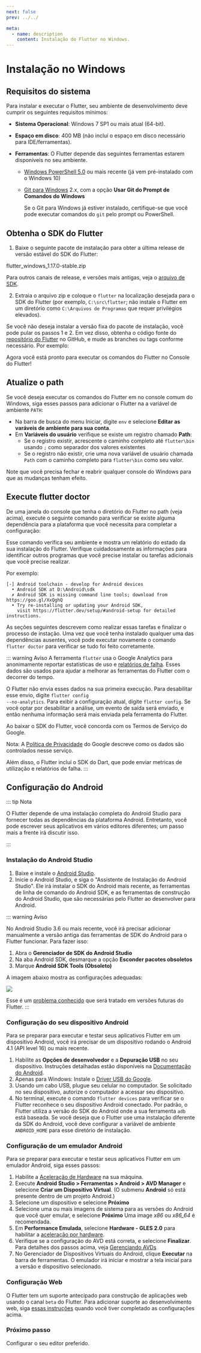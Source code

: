 ```yaml
---
next: false
prev: ../../

meta:
  - name: description
    content: Instalação do Flutter no Windows.
---
```


# Instalação no Windows

## Requisitos do sistema

Para instalar e executar o Flutter, seu ambiente de desenvolvimento deve cumprir os seguintes requisitos mínimos:

- **Sistema Operacional**: Windows 7 SP1 ou mais atual (64-bit).
- **Espaço em disco**: 400 MB (não incluí o espaço em disco necessário para IDE/ferramentas).
- **Ferramentas**: O Flutter depende das seguintes ferramentas estarem disponíveis no seu ambiente.

  - [Windows PowerShell 5.0](https://docs.microsoft.com/pt-br/powershell/scripting/install/installing-windows-powershell?view=powershell-7) ou mais recente (já vem pré-instalado com o Windows 10)
  - [Git para Windows](https://git-scm.com/download/win) 2.x, com a opção **Usar Git do Prompt de Comandos do Windows**

    Se o Git para Windows já estiver instalado, certifique-se que você pode executar comandos do <code>git</code> pelo prompt ou PowerShell.

## Obtenha o SDK do Flutter

1. Baixe o seguinte pacote de instalação para obter a última release de versão estável do SDK do Flutter:

<link-button link="https://storage.googleapis.com/flutter_infra/releases/stable/windows/flutter_windows_1.17.0-stable.zip">flutter_windows_1.17.0-stable.zip</link-button>

Para outros canais de release, e versões mais antigas, veja o [arquivo de SDK](https://flutter.dev/docs/development/tools/sdk/releases).

2. Extraia o arquivo zip e coloque o <code>flutter</code> na localização desejada para o SDK do Flutter (por exemplo, <code>C:\src\flutter</code>; não instale o Flutter em um diretório como <code>C:\Arquivos de Programas</code> que requer privilégios elevados).

Se você não deseja instalar a versão fixa do pacote de instalação, você pode pular os passos 1 e 2. Em vez disso, obtenha o código fonte do [repositório do Flutter](https://github.com/flutter/flutter) no GitHub, e mude as branches ou tags conforme necessário. Por exemplo:

<copyable-code-block content="git clone https://github.com/flutter/flutter.git -b stable"></copyable-code-block>

Agora você está pronto para executar os comandos do Flutter no Console do Flutter!

## Atualize o path

Se você deseja executar os comandos do Flutter em no console comum do Windows, siga esses passos para adicionar o Flutter na a variável de ambiente <code>PATH</code>:

- Na barra de busca do menu Iniciar, digite <code>env</code> e selecione **Editar as varáveis de ambiente para sua conta**.
- Em **Variáveis do usuário** verifique se existe um registro chamado **Path**:
  - Se o registro existir, acrescente o caminho completo até <code>flutter\bin</code> usando <code>;</code> como separador dos valores existentes
  - Se o registro não existir, crie uma nova variável de usuário chamada <code>Path</code> com o caminho completo para <code>flutter\bin</code> como seu valor.

Note que você precisa fechar e reabrir qualquer console do Windows para que as mudanças tenham efeito.

## Execute flutter doctor

De uma janela do console que tenha o diretório do Flutter no path (veja acima), execute o seguinte comando para verificar se existe alguma dependência para a plataforma que você necessita para completar a configuração:

<copyable-code-block dir="C:\src\flutter" content="flutter doctor"></copyable-code-block>

Esse comando verifica seu ambiente e mostra um relatório do estado da sua instalação do Flutter. Verifique cuidadosamente as informações para identificar outros programas que você precise instalar ou tarefas adicionais que você precise realizar.

Por exemplo:

```
[-] Android toolchain - develop for Android devices
  • Android SDK at D:\Android\sdk
  ✗ Android SDK is missing command line tools; download from https://goo.gl/XxQghQ
  • Try re-installing or updating your Android SDK,
    visit https://flutter.dev/setup/#android-setup for detailed instructions.
```

As seções seguintes descrevem como realizar essas tarefas e finalizar o processo de instação. Uma vez que você tenha instalado qualquer uma das dependências ausentes, você pode executar novamente o comando <code>flutter doctor</code> para verificar se tudo foi feito corretamente.

::: warning Aviso
A ferramenta <code>flutter</code> usa o Google Analytics para anonimamente reportar estatísticas de uso e [relatórios de falha](https://github.com/flutter/flutter/wiki/Flutter-CLI-crash-reporting). Esses dados são usados para ajudar a melhorar as ferramentas do Flutter com o decorrer do tempo.

O Flutter não envia esses dados na sua primeira execução. Para desabilitar esse envio, digite <code>flutter config --no-analytics</code>. Para exibir a configuração atual, digite <code>flutter config</code>. Se você optar por desabilitar a análise, um evento de saída será enviado, e então nenhuma informação será mais enviada pela ferramenta do Flutter.

Ao baixar o SDK do Flutter, você concorda com os Termos de Serviço do Google.

Nota: A [Política de Privacidade](https://policies.google.com/privacy) do Google descreve como os dados são controlados nesse serviço.

Além disso, o Flutter incluí o SDK do Dart, que pode enviar metricas de utilização e relatórios de falha.
:::

## Configuração do Android

::: tip Nota

O Flutter depende de uma instalação completa do Android Studio para fornecer todas as dependências da plataforma Android. Entretanto, você pode escrever seus aplicativos em vários editores diferentes; um passo mais a frente irá discutir isso.

:::

### Instalação do Android Studio

1. Baixe e instale o [Android Studio](https://developer.android.com/studio).
2. Inicie o Android Studio, e siga o "Assistente de Instalação do Android Studio". Ele irá instalar o SDK do Android mais recente, as ferramentas de linha de comando do Android SDK, e as ferramentas de construção do Android Studio, que são necessárias pelo Flutter ao desenvolver para Android.

::: warning Aviso

No Android Studio 3.6 ou mais recente, você irá precisar adicionar manualmente a versão antiga das ferramentas de SDK do Android para o Flutter funcionar. Para fazer isso:

1. Abra o **Gerenciador de SDK do Android Studio**
2. Na aba Android SDK, desmarque a opção **Esconder pacotes obsoletos**
3. Marque **Android SDK Tools (Obsoleto)**

A imagem abaixo mostra as configurações adequadas:

<img src="/instalacao/android-sdk-tools-config.png" />

Esse é um [problema conhecido](https://github.com/flutter/flutter/issues/51712) que será tratado em versões futuras do Flutter.
:::

### Configuração do seu dispositivo Android

Para se preparar para executar e testar seus aplicativos Flutter em um dispositivo Android, você irá precisar de um dispositivo rodando o Android 4.1 (API level 16) ou mais recente.

1. Habilite as **Opções de desenvolvedor** e a **Depuração USB** no seu dispositivo. Instruções detalhadas estão disponíveis na [Documentação do Android](https://developer.android.com/studio/debug/dev-options).
2. Apenas para Windows: Instale o [Driver USB do Google](https://developer.android.com/studio/run/win-usb).
3. Usando um cabo USB, plugue seu celular no computador. Se solicitado no seu dispositivo, autorize o computador a acessar seu dispositivo.
4. No terminal, execute o comando <code>flutter devices</code> para verificar se o Flutter reconhece o seu dispositivo Android conectado. Por padrão, o Flutter utiliza a versão do SDK do Android onde a sua ferramenta <code>adb</code> está baseada. Se você deseja que o Flutter use uma instalação diferente da SDK do Android, você deve configurar a variável de ambiente <code>ANDROID_HOME</code> para esse diretório de instalação.

### Configuração de um emulador Android

Para se preparar para executar e testar seus aplicativos Flutter em um emulador Android, siga esses passos:

1. Habilite a [Aceleração de Hardware](https://developer.android.com/studio/run/emulator-acceleration) na sua máquina.
2. Execute **Android Studio > Ferramentas > Android > AVD Manager** e selecione **Criar um Dispositivo Virtual**. (O submenu **Android** só está presente dentro de um projeto Android.)
3. Selecione um dispositivo e selecione **Próximo**
4. Selecione uma ou mais imagens de sistema para as versões do Android que você quer emular, e selecione **Próximo** Uma image _x86_ ou _x86_64_ é recomendada.
5. Em **Performance Emulada**, selecione **Hardware - GLES 2.0** para habilitar a [aceleração por hardware](https://developer.android.com/studio/run/emulator-acceleration).
6. Verifique se a configuração do AVD está correta, e selecione **Finalizar**.
   Para detalhes dos passos acima, veja [Gerenciando AVDs](https://developer.android.com/studio/run/managing-avds)
7. No Gerenciador de Dispositivos Virtuais do Android, clique **Executar** na barra de ferramentas. O emulador irá iniciar e mostrar a tela inicial para a versão e dispositivo selecionado.

### Configuração Web

O Flutter tem um suporte antecipado para construção de aplicações web usando o canal <code>beta</code> do Flutter. Para adicionar suporte ao desenvolvimento web, siga [essas instruções](https://flutter.dev/docs/get-started/web) quando você tiver completado as configurações acima.

### Próximo passo

Configurar o seu editor preferido.
